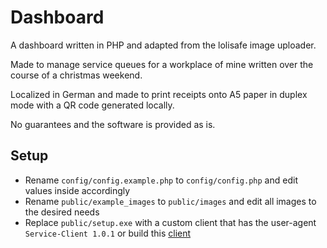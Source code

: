 # Dashboard

A dashboard written in PHP and adapted from the lolisafe image uploader.

Made to manage service queues for a workplace of mine written over the course of a christmas weekend.

Localized in German and made to print receipts onto A5 paper in duplex mode with a QR code generated locally.

No guarantees and the software is provided as is.

## Setup

- Rename `config/config.example.php` to `config/config.php` and edit values inside accordingly
- Rename `public/example_images` to `public/images` and edit all images to the desired needs
- Replace `public/setup.exe` with a custom client that has the user-agent `Service-Client 1.0.1` or build this [client](https://github.com/BigBrainAFK/service_client)